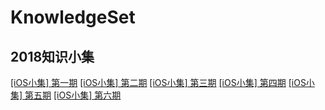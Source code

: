 # KnowledgeSet
## 2018知识小集
[[iOS小集] 第一期](https://mp.weixin.qq.com/s/dJiVSLza5pyD5TbfVfRJsw)
[[iOS小集] 第二期](http://mp.weixin.qq.com/s/6pyj-ek2GptXoAoVniuzqQ)
[[iOS小集] 第三期](http://mp.weixin.qq.com/s/9yIMlCe81h3vDQrVWMK2yA)
[[iOS小集] 第四期](https://mp.weixin.qq.com/s/zOlOug62UT3JQNSCwgeCTQ)
[[iOS小集] 第五期](https://mp.weixin.qq.com/s/7WTxAMGr4evpv7m5X51goA)
[[iOS小集] 第六期](https://mp.weixin.qq.com/s/F5e3mTkJO8rkmF8KWZz4zQ)